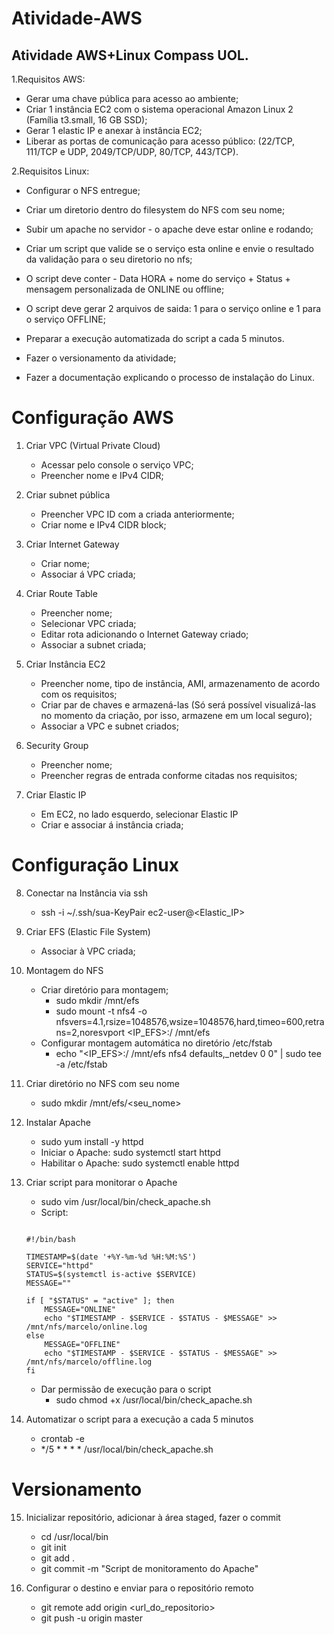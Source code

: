 # Atividade-AWS
## Atividade AWS+Linux Compass UOL.

1.Requisitos AWS:

* Gerar uma chave pública para acesso ao ambiente;
* Criar 1 instância EC2 com o sistema operacional Amazon Linux 2 (Família t3.small, 16 GB SSD);
* Gerar 1 elastic IP e anexar à instância EC2;
* Liberar as portas de comunicação para acesso público: (22/TCP, 111/TCP e UDP, 2049/TCP/UDP, 80/TCP, 443/TCP).

2.Requisitos Linux:

* Configurar o NFS entregue;

* Criar um diretorio dentro do filesystem do NFS com seu nome;

* Subir um apache no servidor - o apache deve estar online e rodando;

* Criar um script que valide se o serviço esta online e envie o resultado da validação para o seu diretorio no nfs;

* O script deve conter - Data HORA + nome do serviço + Status + mensagem personalizada de ONLINE ou offline;

* O script deve gerar 2 arquivos de saida: 1 para o serviço online e 1 para o serviço OFFLINE;

* Preparar a execução automatizada do script a cada 5 minutos.

* Fazer o versionamento da atividade;

* Fazer a documentação explicando o processo de instalação do Linux.

# Configuração AWS

1. Criar VPC (Virtual Private Cloud)
   * Acessar pelo console o serviço VPC;
   * Preencher nome e IPv4 CIDR;

2. Criar subnet pública
   * Preencher VPC ID com a criada anteriormente;
   * Criar nome e IPv4 CIDR block;
  
3. Criar Internet Gateway
   * Criar nome;
   * Associar á VPC criada;
  
4. Criar Route Table
   * Preencher nome;
   * Selecionar VPC criada;
   * Editar rota adicionando o Internet Gateway criado;
   * Associar a subnet criada;
  
5. Criar Instância EC2
   * Preencher nome, tipo de instância, AMI, armazenamento de acordo com os requisitos;
   * Criar par de chaves e armazená-las (Só será possível visualizá-las no momento da criação, por isso, armazene em um local seguro);
   * Associar a VPC e subnet criados;
  
6. Security Group
   * Preencher nome;
   * Preencher regras de entrada conforme citadas nos requisitos;

7. Criar Elastic IP
   * Em EC2, no lado esquerdo, selecionar Elastic IP
   * Criar e associar á instância criada;
  
# Configuração Linux

8. Conectar na Instância via ssh
   * ssh -i ~/.ssh/sua-KeyPair ec2-user@<Elastic_IP>

9. Criar EFS (Elastic File System)
    * Associar à VPC criada;
  
10. Montagem do NFS
    * Criar diretório para montagem;
        * sudo mkdir /mnt/efs
        * sudo mount -t nfs4 -o nfsvers=4.1,rsize=1048576,wsize=1048576,hard,timeo=600,retrans=2,noresvport <IP_EFS>:/ /mnt/efs
    * Configurar montagem automática no diretório /etc/fstab
        * echo "<IP_EFS>:/ /mnt/efs nfs4 defaults,_netdev 0 0" | sudo tee -a /etc/fstab
     
11. Criar diretório no NFS com seu nome
    * sudo mkdir /mnt/efs/<seu_nome>

12. Instalar Apache
    * sudo yum install -y httpd
    * Iniciar o Apache: sudo systemctl start httpd
    * Habilitar o Apache: sudo systemctl enable httpd
   
13. Criar script para monitorar o Apache
    * sudo vim /usr/local/bin/check_apache.sh
    * Script:
    ```
    
    #!/bin/bash

    TIMESTAMP=$(date '+%Y-%m-%d %H:%M:%S')
    SERVICE="httpd"
    STATUS=$(systemctl is-active $SERVICE)
    MESSAGE=""

    if [ "$STATUS" = "active" ]; then
        MESSAGE="ONLINE"
        echo "$TIMESTAMP - $SERVICE - $STATUS - $MESSAGE" >> /mnt/nfs/marcelo/online.log
    else
        MESSAGE="OFFLINE"
        echo "$TIMESTAMP - $SERVICE - $STATUS - $MESSAGE" >> /mnt/nfs/marcelo/offline.log
    fi

    ```

    * Dar permissão de execução para o script
        * sudo chmod +x /usr/local/bin/check_apache.sh

  14. Automatizar o script para a execução a cada 5 minutos
      * crontab -e
      * */5 * * * * /usr/local/bin/check_apache.sh
     
# Versionamento

  15. Inicializar repositório, adicionar à área staged, fazer o commit
      * cd /usr/local/bin
      * git init
      * git add .
      * git commit -m "Script de monitoramento do Apache"
     
  16. Configurar o destino e enviar para o repositório remoto
      * git remote add origin <url_do_repositorio>
      * git push -u origin master
     
#

   
